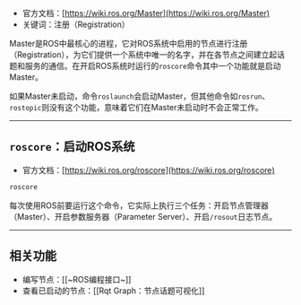 + 官方文档：[https://wiki.ros.org/Master](https://wiki.ros.org/Master)
+ 关键词：注册（Registration）

Master是ROS中最核心的进程，它对ROS系统中启用的节点进行注册（Registration），为它们提供一个系统中唯一的名字，并在各节点之间建立起话题和服务的通信。在开启ROS系统时运行的`roscore`命令其中一个功能就是启动Master。

如果Master未启动，命令`roslaunch`会启动Master，但其他命令如`rosrun`、`rostopic`则没有这个功能，意味着它们在Master未启动时不会正常工作。

---

## `roscore`：启动ROS系统

+ 官方文档：[https://wiki.ros.org/roscore](https://wiki.ros.org/roscore)

```bash
roscore
```

每次使用ROS前要运行这个命令，它实际上执行三个任务：开启节点管理器（Master）、开启参数服务器（Parameter Server）、开启`/rosout`日志节点。

---
## 相关功能

+ 编写节点：[[~ROS编程接口~]]
+ 查看已启动的节点：[[Rqt Graph：节点话题可视化]]
